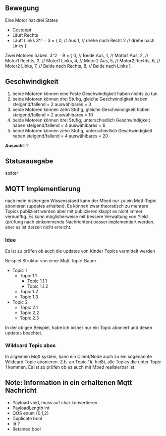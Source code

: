 
## Bewegung

Eine Motor hat drei States
- Gestoppt
- Läuft Rechts
- Läuft Links
3^1 = 3 = {
    0, // Aus
    1, // drehe nach Recht
    2 // drehe nach Links
    }

Zwei Motoren haben: 3^2 = 9 = {
    0, // Beide Aus,
    1, // Motor1 Aus,
    2, // Motor1 Rechts,
    3, // Motor1 Links,
    4, // Motor2 Aus,
    5, // Motor2 Rechts,
    6, // Motor2 Links,
    7, // Beide nach Rechts,
    8, // Beide nach Links
    }

## Geschwindigkeit
1. beide Motoren können eine Feste Geschwindigkeit haben
    nichts zu tun
2. beide Motoren können drei Stufig, gleiche Geschwindigkeit haben
    steigend/fallend = 2
    auswählbares = 3
3. beide Motoren können zehn Stufig, gleiche Geschwindigkeit haben
    steigend/fallend = 2
    auswählbares = 10
4. beide Motoren können drei Stufig, unterschiedlich Geschwindigkeit haben
    steigend/fallend = 4
    auswählbares = 6
5. beide Motoren können zehn Stufig, unterschiedlich Geschwindigkeit haben
    steigend/fallend = 4
    auswählbares = 20

**Auswahl**: 2

## Statusausgabe
später

## MQTT Implementierung
nach mein bisherigen Wissensstand kann der Mbed nur zu ein Mqtt-Topic 
abonieren (updates erhalten).
Es können zwar theoratisch zu mehrere Topics publiziert werden aber mit 
publizieren klappt es nicht immer vernunftig. Es kann möglicherweise mit 
bessere Verwaltung von Yield (prüfung nach einkommende Nachrichten) besser 
implementiert werden, aber es ist derzeit nicht erreicht.

### Idee
Es ist zu prüfen ob auch die updates von Kinder Topics vermittelt werden

Beispiel Struktur von einer Mqtt Topic-Baum
- Topic 1
    - Topic 1.1
        - Topic 1.1.1
        - Topic 1.1.2
    - Topic 1.2
    - Topic 1.3
- Topic 2
    - Topic 2.1
    - Topic 2.2
    - Topic 2.3

In der obigen Beispiel, habe ich bisher nur ein Topic aboniert und desen updates 
beachtet.

### Wildcard Topic abos
In allgemein Mqtt system, kann ein Client/Node auch zu ein sogenannte Wildcard Topic 
abonieren. Z.b. an Topic 1#, heißt, alle Topics die unter Topic 1 kommen.
Es ist zu prüfen ob es auch mit Mbed realisierbar ist.

## Note: Information in ein erhaltenen Mqtt Nachricht
- Payload       void, muss auf char konvertieren
- PayloadLength int
- QOS           enum {0,1,2}
- Duplicate     bool
- Id            ?
- Retained      bool

